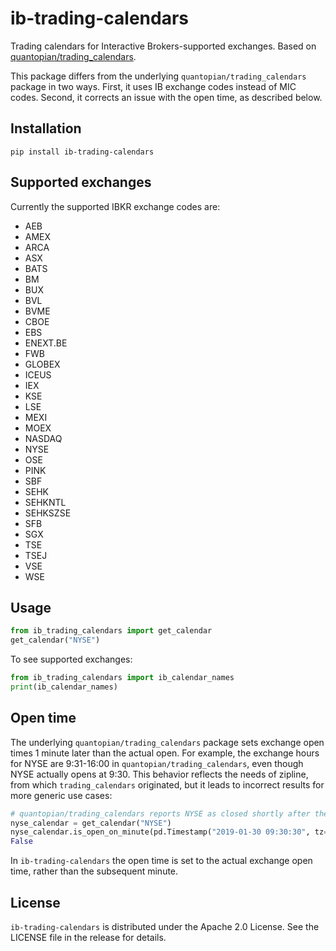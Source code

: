 # ib-trading-calendars

Trading calendars for Interactive Brokers-supported exchanges. Based on [quantopian/trading_calendars](https://github.com/quantopian/trading_calendars).

This package differs from the underlying `quantopian/trading_calendars` package in two ways. First, it uses IB exchange codes instead of MIC codes. Second, it corrects an issue with the open time, as described below.

## Installation

```
pip install ib-trading-calendars
```

## Supported exchanges

Currently the supported IBKR exchange codes are:

* AEB
* AMEX
* ARCA
* ASX
* BATS
* BM
* BUX
* BVL
* BVME
* CBOE
* EBS
* ENEXT.BE
* FWB
* GLOBEX
* ICEUS
* IEX
* KSE
* LSE
* MEXI
* MOEX
* NASDAQ
* NYSE
* OSE
* PINK
* SBF
* SEHK
* SEHKNTL
* SEHKSZSE
* SFB
* SGX
* TSE
* TSEJ
* VSE
* WSE

## Usage

```python
from ib_trading_calendars import get_calendar
get_calendar("NYSE")
```

To see supported exchanges:

```python
from ib_trading_calendars import ib_calendar_names
print(ib_calendar_names)
```

## Open time

The underlying `quantopian/trading_calendars` package sets exchange open times 1 minute later than the actual open. For example, the exchange hours for NYSE are 9:31-16:00 in `quantopian/trading_calendars`, even though NYSE actually opens at 9:30. This behavior reflects the needs of zipline, from which `trading_calendars` originated, but it leads to incorrect results for more generic use cases:

```python
# quantopian/trading_calendars reports NYSE as closed shortly after the open
nyse_calendar = get_calendar("NYSE")
nyse_calendar.is_open_on_minute(pd.Timestamp("2019-01-30 09:30:30", tz="America/New_York"))
False
```

In `ib-trading-calendars` the open time is set to the actual exchange open time, rather than the subsequent minute.

## License

`ib-trading-calendars` is distributed under the Apache 2.0 License. See the LICENSE file in the release for details.
